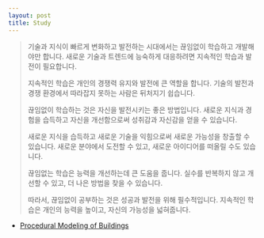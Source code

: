 ```yaml
---
layout: post
title: Study
---
```


> 기술과 지식이 빠르게 변화하고 발전하는 시대에서는 끊임없이 학습하고 개발해야만 합니다. 새로운 기술과 트렌드에 능숙하게 대응하려면 지속적인 학습과 발전이 필요합니다.
> 
> 지속적인 학습은 개인의 경쟁력 유지와 발전에 큰 역할을 합니다. 기술의 발전과 경쟁 환경에서 따라잡지 못하는 사람은 뒤처지기 쉽습니다.
> 
> 끊임없이 학습하는 것은 자신을 발전시키는 좋은 방법입니다. 새로운 지식과 경험을 습득하고 자신을 개선함으로써 성취감과 자신감을 얻을 수 있습니다.
>
> 새로운 지식을 습득하고 새로운 기술을 익힘으로써 새로운 가능성을 창출할 수 있습니다. 새로운 분야에서 도전할 수 있고, 새로운 아이디어를 떠올릴 수도 있습니다.
> 
> 끊임없는 학습은 능력을 개선하는데 큰 도움을 줍니다. 실수를 반복하지 않고 개선할 수 있고, 더 나은 방법을 찾을 수 있습니다.
> 
> 따라서, 끊임없이 공부하는 것은 성공과 발전을 위해 필수적입니다. 지속적인 학습은 개인의 능력을 높이고, 자신의 가능성을 넓혀줍니다.

* [Procedural Modeling of Buildings](/posts_study/ProceduralModellingOfBuildings)